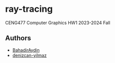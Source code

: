 # ray-tracing

CENG477 Computer Graphics HW1 2023-2024 Fall

## Authors

- [BahadirAydin](https://github.com/BahadirAydin)
- [denizcan-yilmaz](https://github.com/denizcan-yilmaz)


